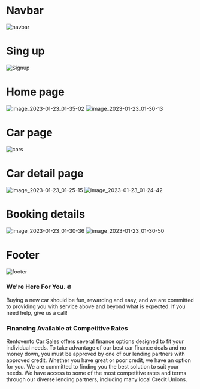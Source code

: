 # Navbar 
![navbar](https://user-images.githubusercontent.com/104666876/213939622-75728325-53f2-43d9-a8d8-b3b3b8813c43.png)
# Sing up
![Signup](https://user-images.githubusercontent.com/104666876/213939682-ee47f81a-e96b-4846-923c-d7b8ae5ed6f0.png)
# Home page
![image_2023-01-23_01-35-02](https://user-images.githubusercontent.com/104666876/213939932-e14022ef-beae-40e3-866c-d3a058b49cda.png)
![image_2023-01-23_01-30-13](https://user-images.githubusercontent.com/104666876/213939974-3517e3df-bd52-4d1c-af39-85b7bea31485.png)
# Car page
![cars](https://user-images.githubusercontent.com/104666876/213939733-cb5a19fb-21e0-4a97-9540-4be52d439905.png)
# Car detail page
![image_2023-01-23_01-25-15](https://user-images.githubusercontent.com/104666876/213940237-63991b2e-122e-4c0d-b146-0b687f2e4651.png)
![image_2023-01-23_01-24-42](https://user-images.githubusercontent.com/104666876/213940242-4c406c29-35ed-4d1a-ad0e-f884dc7358ef.png)
# Booking details 
![image_2023-01-23_01-30-36](https://user-images.githubusercontent.com/104666876/213940043-a6f61486-ac7b-4b2d-aeea-fc8d4faf17f0.png)
![image_2023-01-23_01-30-50](https://user-images.githubusercontent.com/104666876/213940039-bea42fc6-95f2-438a-88f0-8522d14cbb8d.png)
# Footer
![footer](https://user-images.githubusercontent.com/104666876/213939811-ae77d256-d3b8-4e16-958c-7258cf44e650.png)

### We're Here For You. 🔥 
Buying a new car should be fun, rewarding and easy, and we are committed to providing you with service above and beyond what is expected. If you need help, give us a call!
### Financing Available at Competitive Rates
Rentovento Car Sales offers several finance options designed to fit your individual needs. To take advantage of our best car finance deals and no money down, you must be approved by one of our lending partners with approved credit. Whether you have great or poor credit, we have an option for you. We are committed to finding you the best solution to suit your needs. We have access to some of the most competitive rates and terms through our diverse lending partners, including many local Credit Unions.
